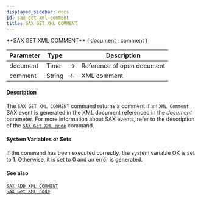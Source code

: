 ```yaml
---
displayed_sidebar: docs
id: sax-get-xml-comment
title: SAX GET XML COMMENT
---
```


<!-- REF #_command_.SAX GET XML COMMENT.Syntax-->**SAX GET XML COMMENT** ( document ; comment )<!-- END REF-->


<!-- REF #_command_.SAX GET XML COMMENT.Params -->
|Parameter|Type||Description|
|---------|--- |:---:|------|
|document|Time|->|Reference of open document|
|comment|String|<-|XML comment|
<!-- END REF -->


#### Description



The `SAX GET XML COMMENT` command returns a comment if an `XML Comment` SAX event is generated in the XML document referenced in the *document* parameter. For more information about SAX events, refer to the description of the [`SAX Get XML node`](sax-get-xml-node.md) command.


#### System Variables or Sets



If the command has been executed correctly, the system variable OK is set to 1. Otherwise, it is set to 0 and an error is generated.


#### See also

[`SAX ADD XML COMMENT`](sax-add-xml-comment.md)<br/>
[`SAX Get XML node`](sax-get-xml-node.md)
